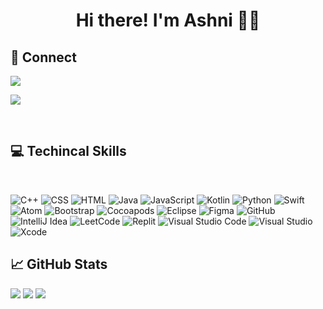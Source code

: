 

<!--
**acroospulle/acroospulle** is a ✨ _special_ ✨ repository because its `README.md` (this file) appears on your GitHub profile.

Here are some ideas to get you started:

- 🔭 I’m currently working on ...
- 🌱 I’m currently learning ...
- 👯 I’m looking to collaborate on ...
- 🤔 I’m looking for help with ...
- 💬 Ask me about ...
- 📫 How to reach me: ...
- 😄 Pronouns: ...
- ⚡ Fun fact: ...
-->






<h1 align="center">Hi there! I'm Ashni 👩‍💻



## 🙂 Connect

<p align="center">

 <a href="https://www.linkedin.com/in/ashni-croospulle-111825205/"><img src="https://img.shields.io/badge/-LinkedIn-blue?style=for-the-badge&logo=Linkedin&logoColor=white"/></a>
 
 
  <a href="https://portfolio.acroospulle.repl.co/"><img src="https://img.shields.io/badge/-Portfolio-blueviolet?style=for-the-badge"/></a>



   </br>


## 💻 Techincal Skills


  </br>

![C++](https://img.shields.io/badge/c++-%2300599C.svg?style=for-the-badge&logo=c%2B%2B&logoColor=white)
![CSS](https://img.shields.io/badge/css3-%231572B6.svg?style=for-the-badge&logo=css3&logoColor=white)
![HTML](https://img.shields.io/badge/html5-%23E34F26.svg?style=for-the-badge&logo=html5&logoColor=white)
![Java](https://img.shields.io/badge/java-%23ED8B00.svg?style=for-the-badge&logo=java&logoColor=white)
![JavaScript](https://img.shields.io/badge/javascript-%23323330.svg?style=for-the-badge&logo=javascript&logoColor=%23F7DF1E)
![Kotlin](https://img.shields.io/badge/Kotlin-0095D5?&style=for-the-badge&logo=kotlin&logoColor=white)
![Python](https://img.shields.io/badge/Python-FFD43B?style=for-the-badge&logo=python&logoColor=blue)
![Swift](https://img.shields.io/badge/swift-F54A2A?style=for-the-badge&logo=swift&logoColor=white)
</br>
![Atom](https://img.shields.io/badge/Atom-66595C?style=for-the-badge&logo=Atom&logoColor=white)
![Bootstrap](https://img.shields.io/badge/Bootstrap-563D7C?style=for-the-badge&logo=bootstrap&logoColor=white)
![Cocoapods](https://img.shields.io/badge/cocoapods-FA2A02?style=for-the-badge&logo=cocoapods&logoColor=white)
![Eclipse](https://img.shields.io/badge/Eclipse-FE7A16.svg?style=for-the-badge&logo=Eclipse&logoColor=white)
![Figma](https://img.shields.io/badge/figma-%23F24E1E.svg?style=for-the-badge&logo=figma&logoColor=white)
![GitHub](https://img.shields.io/badge/github-%23121011.svg?style=for-the-badge&logo=github&logoColor=white)
![IntelliJ Idea](https://img.shields.io/badge/IntelliJ_IDEA-000000.svg?style=for-the-badge&logo=intellij-idea&logoColor=white)
![LeetCode](https://img.shields.io/badge/LeetCode-000000?style=for-the-badge&logo=LeetCode&logoColor=#d16c06)
![Replit](https://img.shields.io/badge/replit-667881?style=for-the-badge&logo=replit&logoColor=white)
![Visual Studio Code](https://img.shields.io/badge/Visual%20Studio%20Code-0078d7.svg?style=for-the-badge&logo=visual-studio-code&logoColor=white)
![Visual Studio](https://img.shields.io/badge/Visual%20Studio-5C2D91.svg?style=for-the-badge&logo=visual-studio&logoColor=white)
![Xcode](https://img.shields.io/badge/Xcode-007ACC?style=for-the-badge&logo=Xcode&logoColor=white)
</br>






   ##  📈 GitHub Stats


<img src ="https://github-readme-stats.vercel.app/api?username=acroospulle&show_icons=true&count_private=true&theme=radical&hide_border=true&hide=issues,contribs"> 

<img src ="https://github-readme-stats.vercel.app/api/top-langs/?username=acroospulle&layout=compact&hide_border=true&theme=radical">

 <img src = "https://github-readme-streak-stats.herokuapp.com/?user=acroospulle&theme=radical">







